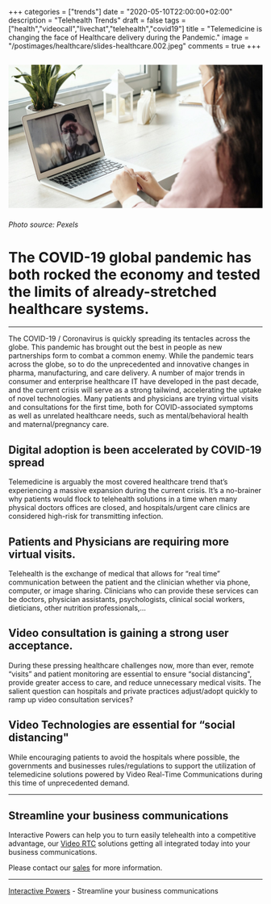 +++
categories = ["trends"]
date = "2020-05-10T22:00:00+02:00"
description = "Telehealth Trends"
draft = false
tags = ["health","videocall","livechat","telehealth","covid19"]
title = "Telemedicine is changing the face of Healthcare delivery during the Pandemic."
image = "/postimages/healthcare/slides-healthcare.002.jpeg"
comments = true
+++

![telehealth-covid19](/postimages/healthcare/slides-healthcare.002.jpeg)
------------
###### Photo source: Pexels

#	The COVID-19 global pandemic has both rocked the economy and tested the limits of already-stretched healthcare systems. 
---

The COVID-19 / Coronavirus is quickly spreading its tentacles across the globe. This pandemic has brought out the best in people as new partnerships form to combat a common enemy. While the pandemic tears across the globe, so to do the unprecedented and innovative changes in pharma, manufacturing, and care delivery. A number of major trends in consumer and enterprise healthcare IT have developed in the past decade, and the current crisis will serve as a strong tailwind, accelerating the uptake of novel technologies. Many patients and physicians are trying virtual visits and consultations for the first time, both for COVID-associated symptoms as well as unrelated healthcare needs, such as mental/behavioral health and maternal/pregnancy care.

##	Digital adoption is been accelerated by COVID-19 spread

Telemedicine is arguably the most covered healthcare trend that’s experiencing a massive expansion during the current crisis. It’s a no-brainer why patients would flock to telehealth solutions in a time when many physical doctors offices are closed, and hospitals/urgent care clinics are considered high-risk for transmitting infection.

##	Patients and Physicians are requiring more virtual visits.

Telehealth is the exchange of medical that allows for “real time” communication between the patient and the clinician whether via phone, computer, or image sharing.  Clinicians who can provide these services  can be doctors, physician assistants, psychologists,  clinical social workers, dieticians, other nutrition professionals,...

##	Video consultation is gaining a strong user acceptance.

 During these pressing healthcare challenges now, more than ever, remote “visits” and patient monitoring are essential to ensure “social distancing", provide greater access to care, and reduce unnecessary medical visits. The salient question can hospitals and private practices adjust/adopt quickly to ramp up video consultation services? 
 
##	Video Technologies are essential for “social distancing"

While encouraging patients to avoid the hospitals where possible, the governments and businesses rules/regulations to support the utilization of telemedicine solutions powered by Video Real-Time Communications during this time of unprecedented demand. 

---
## Streamline your business communications

Interactive Powers can help you to turn easily telehealth into a competitive advantage, our [Video RTC](https://www.ivrpowers.com/videortc/) solutions getting all integrated today into your business communications.

Please contact our [sales](http://www.ivrpowers.com/support-services/) for more information.

---
[Interactive Powers](http://www.ivrpowers.com/ ) - Streamline your business communications